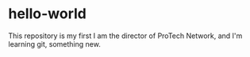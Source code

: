 # hello-world
This repository is my first
I am the director of ProTech Network, and I'm learning git, something new.


